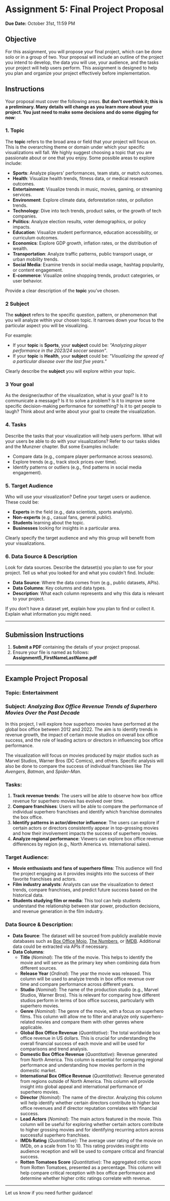# Assignment 5: Final Project Proposal

**Due Date:** October 31st, 11:59 PM

## Objective

For this assignment, you will propose your final project, which can be done solo or in a group of two. Your proposal will include an outline of the project you intend to develop, the data you will use, your audience, and the tasks your project will help users perform. This assignment is designed to help you plan and organize your project effectively before implementation.

## Instructions

Your proposal must cover the following areas. **But don't overthink it; this is a preliminary. Many details will change as you learn more about your project. You just need to make some decisions and do some digging for now**:

### 1. Topic
The **topic** refers to the broad area or field that your project will focus on. This is the overarching theme or domain under which your specific visualizations will fall. We highly suggest choosing a topic that you are passionate about or one that you enjoy. Some possible areas to explore include:
  - **Sports**: Analyze players' performances, team stats, or match outcomes.
  - **Health**: Visualize health trends, fitness data, or medical research outcomes.
  - **Entertainment**: Visualize trends in music, movies, gaming, or streaming services.
  - **Environment**: Explore climate data, deforestation rates, or pollution trends.
  - **Technology**: Dive into tech trends, product sales, or the growth of tech companies.
  - **Politics**: Analyze election results, voter demographics, or policy impacts.
  - **Education**: Visualize student performance, education accessibility, or curriculum outcomes.
  - **Economics**: Explore GDP growth, inflation rates, or the distribution of wealth.
  - **Transportation**: Analyze traffic patterns, public transport usage, or urban mobility trends.
  - **Social Media**: Examine trends in social media usage, hashtag popularity, or content engagement.
  - **E-commerce**: Visualize online shopping trends, product categories, or user behavior.

Provide a clear description of the **topic** you’ve chosen.

### 2 Subject
The **subject** refers to the specific question, pattern, or phenomenon that you will analyze within your chosen topic. It narrows down your focus to the particular aspect you will be visualizing.

For example:
- If your **topic** is **Sports**, your **subject** could be: *"Analyzing player performance in the 2023/24 soccer season"*.
- If your **topic** is **Health**, your **subject** could be: *"Visualizing the spread of a particular disease over the last five years."*

Clearly describe the **subject** you will explore within your topic.

### 3 Your goal
As the designer/author of the visualization, what is your goal? Is it to communicate a message? Is it to solve a problem? Is it to improve some specific decision-making performance for something? Is it to get people to laugh? Think about and write about your goal to create the visualization. 

### 4. Tasks
Describe the tasks that your visualization will help users perform. What will your users be able to do with your visualizations? Refer to our tasks slides and the Munzner chapter. But some Examples include:
- Compare data (e.g., compare player performance across seasons).
- Explore trends (e.g., track stock prices over time).
- Identify patterns or outliers (e.g., find patterns in social media engagement).

### 5. Target Audience
Who will use your visualization? Define your target users or audience. These could be:
- **Experts** in the field (e.g., data scientists, sports analysts).
- **Non-experts** (e.g., casual fans, general public).
- **Students** learning about the topic.
- **Businesses** looking for insights in a particular area.

Clearly specify the target audience and why this group will benefit from your visualizations.

### 6. Data Source & Description
Look for data sources. Describe the dataset(s) you plan to use for your project. Tell us what you looked for and what you couldn't find. Include:
- **Data Source**: Where the data comes from (e.g., public datasets, APIs).
- **Data Columns**: Key columns and data types.
- **Description**: What each column represents and why this data is relevant to your project.

If you don’t have a dataset yet, explain how you plan to find or collect it. Explain what information you might need. 

---

## Submission Instructions

1. **Submit a PDF** containing the details of your project proposal.
2. Ensure your file is named as follows:  
   **Assignment5_FirstNameLastName.pdf**

---


## Example Project Proposal

### Topic: **Entertainment**

### Subject: *Analyzing Box Office Revenue Trends of Superhero Movies Over the Past Decade*

In this project, I will explore how superhero movies have performed at the global box office between 2012 and 2022. The aim is to identify trends in revenue growth, the impact of certain movie studios on overall box office success, and the role of leading actors or directors in influencing box office performance. 

The visualization will focus on movies produced by major studios such as Marvel Studios, Warner Bros (DC Comics), and others. Specific analysis will also be done to compare the success of individual franchises like *The Avengers*, *Batman*, and *Spider-Man*.

### Tasks:
1. **Track revenue trends**: The users will be able to observe how box office revenue for superhero movies has evolved over time.
2. **Compare franchises**: Users will be able to compare the performance of individual superhero franchises and identify which franchise dominates the box office.
3. **Identify patterns in actor/director influence**: The users can explore if certain actors or directors consistently appear in top-grossing movies and how their involvement impacts the success of superhero movies.
4. **Analyze regional performance**: Viewers can explore box office revenue differences by region (e.g., North America vs. International sales).

### Target Audience:
- **Movie enthusiasts and fans of superhero films**: This audience will find the project engaging as it provides insights into the success of their favorite franchises and actors.
- **Film industry analysts**: Analysts can use the visualization to detect trends, compare franchises, and predict future success based on the historical data.
- **Students studying film or media**: This tool can help students understand the relationship between star power, production decisions, and revenue generation in the film industry.

### Data Source & Description:
- **Data Source**: The dataset will be sourced from publicly available movie databases such as [Box Office Mojo](https://www.boxofficemojo.com/), [The Numbers](https://www.the-numbers.com/), or [IMDB](https://www.imdb.com/). Additional data could be extracted via APIs if necessary.
- **Data Columns**:
    - **Title** (*Nominal*): The title of the movie. This helps to identify the movie and will serve as the primary key when combining data from different sources.
    - **Release Year** (*Ordinal*): The year the movie was released. This column will be used to analyze trends in box office revenue over time and compare performance across different years.
    - **Studio** (*Nominal*): The name of the production studio (e.g., Marvel Studios, Warner Bros). This is relevant for comparing how different studios perform in terms of box office success, particularly with superhero movies.
    - **Genre** (*Nominal*): The genre of the movie, with a focus on superhero films. This column will allow me to filter and analyze only superhero-related movies and compare them with other genres where applicable.
    - **Global Box Office Revenue** (*Quantitative*): The total worldwide box office revenue in US dollars. This is crucial for understanding the overall financial success of each movie and will be used for comparisons and trend analysis.
    - **Domestic Box Office Revenue** (*Quantitative*): Revenue generated from North America. This column is essential for comparing regional performance and understanding how movies perform in the domestic market.
    - **International Box Office Revenue** (*Quantitative*): Revenue generated from regions outside of North America. This column will provide insight into global appeal and international performance of superhero movies.
    - **Director** (*Nominal*): The name of the director. Analyzing this column will help identify whether certain directors contribute to higher box office revenues and if director reputation correlates with financial success.
    - **Lead Actors** (*Nominal*): The main actors featured in the movie. This column will be useful for exploring whether certain actors contribute to higher grossing movies and for identifying recurring actors across successful superhero franchises.
    - **IMDb Rating** (*Quantitative*): The average user rating of the movie on IMDb, on a scale from 1 to 10. This rating provides insight into audience reception and will be used to compare critical and financial success.
    - **Rotten Tomatoes Score** (*Quantitative*): The aggregated critic score from Rotten Tomatoes, presented as a percentage. This column will help compare critical reception with box office performance and determine whether higher critic ratings correlate with revenue.



---
Let us know if you need further guidance!
